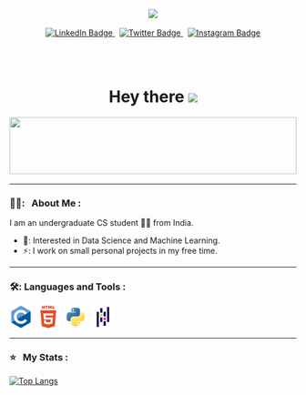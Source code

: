 <!--
**sea-salt-ed/sea-salt-ed** is a ✨ _special_ ✨ repository because its `README.md` (this file) appears on your GitHub profile.

Here are some ideas to get you started:

- 🔭 I’m currently working on ...
- 🌱 I’m currently learning ...
- 👯 I’m looking to collaborate on ...
- 🤔 I’m looking for help with ...
- 💬 Ask me about ...
- 📫 How to reach me: ...
- 😄 Pronouns: ...
- ⚡ Fun fact: ...
-->
<div id="header" align="center">
  <p align="center"><img src="https://media.giphy.com/media/L1R1tvI9svkIWwpVYr/giphy.gif" width="300"/></p>
  <div id="badges">
    <a href="https://www.linkedin.com/in/meera-unnikandath-030305243">
  <img src="https://img.shields.io/badge/LinkedIn-blue?style=for-the-badge&logo=linkedin&logoColor=white" alt="LinkedIn Badge"/>
    </a>&nbsp;
    <a href="https://twitter.com/meeraukdt">
  <img src="https://img.shields.io/badge/Twitter-1DA1F2?style=for-the-badge&logo=twitter&logoColor=white" alt="Twitter Badge"/>
    </a>&nbsp;
    <a href="https://www.instagram.com/meeraukdt/">
  <img src="https://img.shields.io/badge/Instagram-E4405F?style=for-the-badge&logo=instagram&logoColor=white" alt="Instagram Badge"/>
    </a>
  </div>
  <br>
  <p align="center"><img src="https://komarev.com/ghpvc/?username=sea-salt-ed&style=flat-square&color=blue" alt=""/></p>
  <h1 align="center">Hey there <img src="https://media.giphy.com/media/hvRJCLFzcasrR4ia7z/giphy.gif" width="40"></h1>
</div>

<div align="center">
  <p align="center"><img src="https://media.giphy.com/media/QpVUMRUJGokfqXyfa1/giphy.gif" width="100%" height="100"  /></p>
</div>

---

### 👩‍💻: &nbsp; About Me :

I am an undergraduate CS student 👩‍🎓 from India.

- 🌱: Interested in Data Science and Machine Learning.
- ⚡: I work on small personal projects in my free time.

---

### 🛠️: Languages and Tools :

<div>
  <img src="https://github.com/devicons/devicon/blob/master/icons/c/c-original.svg" title="C" alt="C" height="40" width="40" />&nbsp;
  <img src="https://github.com/devicons/devicon/blob/master/icons/html5/html5-plain-wordmark.svg" title="HTML" alt="HTML" height="40" width="40" />&nbsp;
  <img src="https://github.com/devicons/devicon/blob/master/icons/python/python-original.svg" title="Python" alt="Python" height="40" width="40" />&nbsp;
  <img src="https://github.com/devicons/devicon/blob/master/icons/pandas/pandas-original.svg" title="Pandas" alt="Pandas" height="40" width="40" />&nbsp;
</div>

---

### ⭐ &nbsp; My Stats :
[![Top Langs](https://github-readme-stats.vercel.app/api/top-langs/?username=sea-salt-ed&layout=compact&theme=vision-friendly-dark)](https://github.com/anuraghazra/github-readme-stats)
  
